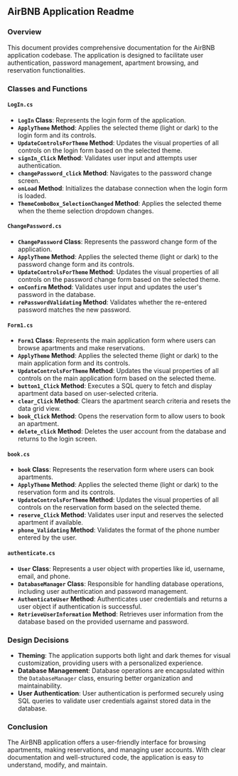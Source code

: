 ## AirBNB Application Readme

### Overview

This document provides comprehensive documentation for the AirBNB application codebase. The application is designed to facilitate user authentication, password management, apartment browsing, and reservation functionalities.

### Classes and Functions

#### `LogIn.cs`

- **`LogIn` Class**: Represents the login form of the application.
- **`ApplyTheme` Method**: Applies the selected theme (light or dark) to the login form and its controls.
- **`UpdateControlsForTheme` Method**: Updates the visual properties of all controls on the login form based on the selected theme.
- **`signIn_Click` Method**: Validates user input and attempts user authentication.
- **`changePassword_click` Method**: Navigates to the password change screen.
- **`onLoad` Method**: Initializes the database connection when the login form is loaded.
- **`ThemeComboBox_SelectionChanged` Method**: Applies the selected theme when the theme selection dropdown changes.

#### `ChangePassword.cs`

- **`ChangePassword` Class**: Represents the password change form of the application.
- **`ApplyTheme` Method**: Applies the selected theme (light or dark) to the password change form and its controls.
- **`UpdateControlsForTheme` Method**: Updates the visual properties of all controls on the password change form based on the selected theme.
- **`onConfirm` Method**: Validates user input and updates the user's password in the database.
- **`rePasswordValidating` Method**: Validates whether the re-entered password matches the new password.

#### `Form1.cs`

- **`Form1` Class**: Represents the main application form where users can browse apartments and make reservations.
- **`ApplyTheme` Method**: Applies the selected theme (light or dark) to the main application form and its controls.
- **`UpdateControlsForTheme` Method**: Updates the visual properties of all controls on the main application form based on the selected theme.
- **`button1_Click` Method**: Executes a SQL query to fetch and display apartment data based on user-selected criteria.
- **`clear_Click` Method**: Clears the apartment search criteria and resets the data grid view.
- **`book_Click` Method**: Opens the reservation form to allow users to book an apartment.
- **`delete_click` Method**: Deletes the user account from the database and returns to the login screen.

#### `book.cs`

- **`book` Class**: Represents the reservation form where users can book apartments.
- **`ApplyTheme` Method**: Applies the selected theme (light or dark) to the reservation form and its controls.
- **`UpdateControlsForTheme` Method**: Updates the visual properties of all controls on the reservation form based on the selected theme.
- **`reserve_Click` Method**: Validates user input and reserves the selected apartment if available.
- **`phone_Validating` Method**: Validates the format of the phone number entered by the user.

#### `authenticate.cs`

- **`User` Class**: Represents a user object with properties like id, username, email, and phone.
- **`DatabaseManager` Class**: Responsible for handling database operations, including user authentication and password management.
- **`AuthenticateUser` Method**: Authenticates user credentials and returns a user object if authentication is successful.
- **`RetrieveUserInformation` Method**: Retrieves user information from the database based on the provided username and password.

### Design Decisions

- **Theming**: The application supports both light and dark themes for visual customization, providing users with a personalized experience.
- **Database Management**: Database operations are encapsulated within the `DatabaseManager` class, ensuring better organization and maintainability.
- **User Authentication**: User authentication is performed securely using SQL queries to validate user credentials against stored data in the database.

### Conclusion

The AirBNB application offers a user-friendly interface for browsing apartments, making reservations, and managing user accounts. With clear documentation and well-structured code, the application is easy to understand, modify, and maintain.
